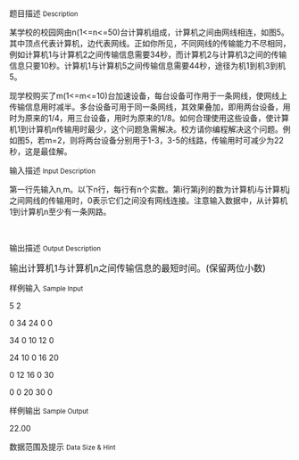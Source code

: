 <div class="panel panel-default">
<div class="area-title">
<span>
题目描述
<small>Description</small>
</span></div>
<div class="panel-body">

<p><span style="">某学校的校园网由n(1&lt;=n&lt;=50)台计算机组成，计算机之间由网线相连，如图5。其中顶点代表计算机，边代表网线。正如你所见，不同网线的传输能力不尽相同，例如计算机1与计算机2之间传输信息需要34秒，而计算机2与计算机3之间的传输信息只要10秒。计算机1与计算机5之间传输信息需要44秒，途径为机1到机3到机5。</span></p>
<p><span style="">现学校购买了m(1&lt;=m&lt;=10)台加速设备，每台设备可作用于一条网线，使网线上传输信息用时减半。多台设备可用于同一条网线，其效果叠加，即用两台设备，用时为原来的1/4，用三台设备，用时为原来的1/8。如何合理使用这些设备，使计算机1到计算机n传输用时最少，这个问题急需解决。校方请你编程解决这个问题。例如图5，若m=2，则将两台设备分别用于1-3，3-5的线路，传输用时可减少为22秒，这是最佳解。</span></p>

</div>
</div>

<div class="panel panel-default">
<div class="area-title">
<span>
输入描述
<small>Input Description</small>
</span></div>
<div class="panel-body">
<p><span style="">第一行先输入n,m。以下n行，每行有n个实数。第i行第j列的数为计算机i与计算机j之间网线的传输用时，0表示它们之间没有网线连接。注意输入数据中，从计算机1到计算机n至少有一条网路。</span></p>
<p> </p>

</div>
</div>
<div  class="panel panel-default">
<div class="area-title">
<span>
输出描述
<small>Output Description</small>
</span></div>
<div class="panel-body">

<p class="p17"><span style="font-size: medium;">输出计算机1与计算机n之间传输信息的最短时间。(保留两位小数)</span></p>

</div>
</div>


<div class="panel panel-default">
<div class="area-title">
<span>
样例输入
<small>Sample Input</small>
</span></div>
<div class="panel-body">
<p><span style="">5 2</span></p>
<p><span style="">0 34 24 0 0</span></p>
<p><span style="">34 0 10 12 0</span></p>
<p><span style="">24 10 0 16 20</span></p>
<p><span style="">0 12 16 0 30</span></p>
<p><span style="">0 0 20 30 0</span></p>

</div>
</div>

<div class="panel panel-default">
<div class="area-title">
<span>
样例输出
<small>Sample Output</small>
</span></div>
<div class="panel-body">
<p><span style="">22.00</span></p>

</div>
</div>

<div class="panel panel-default">
<div class="area-title">
<span>
数据范围及提示
<small>Data Size & Hint</small>
</span></div>
<div class="panel-body">

</div>
</div>